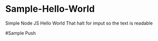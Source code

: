 # Sample-Hello-World
Simple Node JS Hello World That halt for imput so the text is readable

#Sample Push
